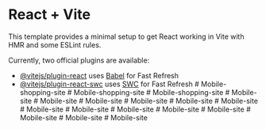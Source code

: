 # React + Vite

This template provides a minimal setup to get React working in Vite with HMR and some ESLint rules.

Currently, two official plugins are available:

- [@vitejs/plugin-react](https://github.com/vitejs/vite-plugin-react/blob/main/packages/plugin-react/README.md) uses [Babel](https://babeljs.io/) for Fast Refresh
- [@vitejs/plugin-react-swc](https://github.com/vitejs/vite-plugin-react-swc) uses [SWC](https://swc.rs/) for Fast Refresh
#   M o b i l e - s h o p p i n g - s i t e  
 #   M o b i l e - s h o p p i n g - s i t e  
 #   M o b i l e - s h o p p i n g - s i t e  
 #   M o b i l e - s i t e  
 #   M o b i l e - s i t e  
 #   M o b i l e - s i t e  
 #   M o b i l e - s i t e  
 #   M o b i l e - s i t e  
 #   M o b i l e - s i t e  
 #   M o b i l e - s i t e  
 #   M o b i l e - s i t e  
 #   M o b i l e - s i t e  
 #   M o b i l e - s i t e  
 #   M o b i l e - s i t e  
 #   M o b i l e - s i t e  
 #   M o b i l e - s i t e  
 #   M o b i l e - s i t e  
 